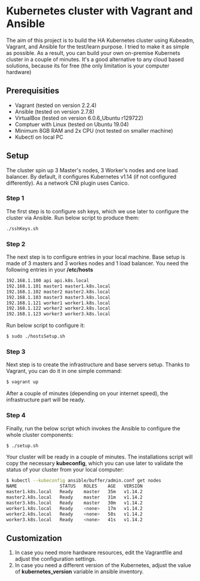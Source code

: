 # Kubernetes cluster with Vagrant and Ansible

The aim of this project is to build the HA Kubernetes cluster using Kubeadm, Vagrant, and Ansible for the test/learn purpose.
I tried to make it as simple as possible. As a result, you can build your own on-premise Kubernets cluster in a couple of minutes.
It's a good alternative to any cloud based solutions, because its for free (the only limitation is your computer hardware)

## Prerequisities 

* Vagrant (tested on version 2.2.4)
* Ansible (tested on version 2.7.8)
* VirtualBox (tested on version 6.0.6_Ubuntu r129722)
* Comptuer with Linux (tested on Ubuntu 19.04)
* Minimum 8GB RAM and 2x CPU (not tested on smaller machine)
* Kubectl on local PC

## Setup

The cluster spin up 3 Master's nodes, 3 Worker's nodes and one load balancer. By default, it configures Kubernetes v1.14 (if not configured differently). As a network CNI plugin uses Canico.

### Step 1

The first step is to configure ssh keys, which we use later to configure the cluster via Ansible. Run below script to produce them:

```bash
./sshKeys.sh
```

### Step 2

The next step is to configure entries in your local machine. Base setup is made of 3 masters and 3 workes nodes and 1 load balancer. You need the following entries in your **/etc/hosts**

```bash
192.168.1.100 api api.k8s.local
192.168.1.101 master1 master1.k8s.local
192.168.1.102 master2 master2.k8s.local
192.168.1.103 master3 master3.k8s.local
192.168.1.121 worker1 worker1.k8s.local
192.168.1.122 worker2 worker2.k8s.local
192.168.1.123 worker3 worker3.k8s.local
```

Run below script to configure it:

```bash
$ sudo ./hostsSetup.sh
```

### Step 3

Next step is to create the infrastructure and base servers setup. Thanks to Vagrant, you can do it in one simple command:

```bash
$ vagrant up
```

After a couple of minutes (depending on your internet speed), the infrastructure part will be ready.

### Step 4

Finally, run the below script which invokes the Ansible to configure the whole cluster components:

```bash
$ ./setup.sh
```

Your cluster will be ready in a couple of minutes. The installations script will copy the necessary **kubeconfig**, which you can use later to validate the status of your cluster from your local computer:

```bash
$ kubectl --kubeconfig ansible/buffer/admin.conf get nodes
NAME                STATUS   ROLES    AGE   VERSION
master1.k8s.local   Ready    master   35m   v1.14.2
master2.k8s.local   Ready    master   31m   v1.14.2
master3.k8s.local   Ready    master   30m   v1.14.2
worker1.k8s.local   Ready    <none>   17m   v1.14.2
worker2.k8s.local   Ready    <none>   58s   v1.14.2
worker3.k8s.local   Ready    <none>   41s   v1.14.2
```

## Customization

1. In case you need more hardware resources, edit the Vagrantfile and adjust the configuration settings. 
2. In case you need a different version of the Kubernetes, adjust the value of **kubernetes_version** variable in ansible inventory.